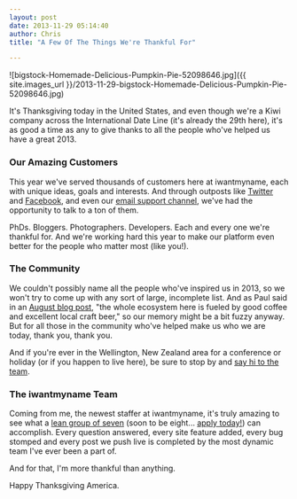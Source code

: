 ```yaml
---
layout: post
date: 2013-11-29 05:14:40
author: Chris
title: "A Few Of The Things We're Thankful For"

---
```


![bigstock-Homemade-Delicious-Pumpkin-Pie-52098646.jpg]({{ site.images_url }}/2013-11-29-bigstock-Homemade-Delicious-Pumpkin-Pie-52098646.jpg)

<!-- excerpt -->

It's Thanksgiving today in the United States, and even though we're a Kiwi company across the International Date Line (it's already the 29th here), it's as good a time as any to give thanks to all the people who've helped us have a great 2013.

<!-- /excerpt -->

### Our Amazing Customers

This year we've served thousands of customers here at iwantmyname, each with unique ideas, goals and interests. And through outposts like [Twitter](https://twitter.com/iwantmyname) and [Facebook](https://www.facebook.com/iwantmyname), and even our [email support channel](https://iwantmyname.com/support), we've had the opportunity to talk to a ton of them.

PhDs. Bloggers. Photographers. Developers. Each and every one we're thankful for. And we're working hard this year to make our platform even better for the people who matter most (like you!).

### The Community

We couldn't possibly name all the people who've inspired us in 2013, so we won't try to come up with any sort of large, incomplete list. And as Paul said in an [August blog post](https://iwantmyname.com/blog/2013/08/iwantmyname-in-the-community.html), "the whole ecosystem here is fueled by good coffee and excellent local craft beer," so our memory might be a bit fuzzy anyway. But for all those in the community who've helped make us who we are today, thank you, thank you.

And if you're ever in the Wellington, New Zealand area for a conference or holiday (or if you happen to live here), be sure to stop by and [say hi to the team](https://iwantmyname.com/about).

### The iwantmyname Team

Coming from me, the newest staffer at iwantmyname, it's truly amazing to see what a [lean group of seven](https://iwantmyname.com/about) (soon to be eight... [apply today!](https://iwantmyname.com/jobs/backend-developer)) can accomplish. Every question answered, every site feature added, every bug stomped and every post we push live is completed by the most dynamic team I've ever been a part of. 

And for that, I'm more thankful than anything.

Happy Thanksgiving America.
